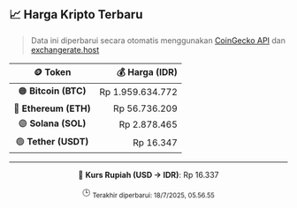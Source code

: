 

<!-- HARGA_KRIPTO -->
## 📈 Harga Kripto Terbaru

> Data ini diperbarui secara otomatis menggunakan [CoinGecko API](https://www.coingecko.com/) dan [exchangerate.host](https://exchangerate.host/)

<div align="center">

| 🪙 Token | 💰 Harga (IDR) |
|:------:|---------------:|
| 🟠 **Bitcoin (BTC)**   | Rp 1.959.634.772 |
| 🔵 **Ethereum (ETH)**  | Rp 56.736.209 |
| 🟣 **Solana (SOL)**    | Rp 2.878.465 |
| 🟢 **Tether (USDT)**   | Rp 16.347 |

---

💱 **Kurs Rupiah (USD → IDR)**: Rp 16.337

🕒 <sub>Terakhir diperbarui: 18/7/2025, 05.56.55</sub>

</div>
<!-- /HARGA_KRIPTO -->